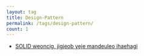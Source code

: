 ```yaml
---
layout: tag
title: Design-Pattern
permalink: /tags/design-pattern/
count: 1
---
```


- [SOLID weoncig, jigjeob yeje mandeuleo ihaehagi](https://dev-ujin.github.io/computer-science/design-pattern/solid-principles-with-my-examples/)
